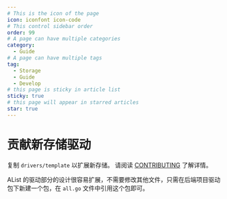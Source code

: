 ```yaml
---
# This is the icon of the page
icon: iconfont icon-code
# This control sidebar order
order: 99
# A page can have multiple categories
category:
  - Guide
# A page can have multiple tags
tag:
  - Storage
  - Guide
  - Develop
# this page is sticky in article list
sticky: true
# this page will appear in starred articles
star: true
---
```


# 贡献新存储驱动

复制 `drivers/template` 以扩展新存储。 请阅读 [CONTRIBUTING](https://github.com/Xhofe/alist/blob/main/CONTRIBUTING.md) 了解详情。

AList 的驱动部分的设计很容易扩展，不需要修改其他文件，只需在后端项目驱动包下新建一个包，在 `all.go` 文件中引用这个包即可。
